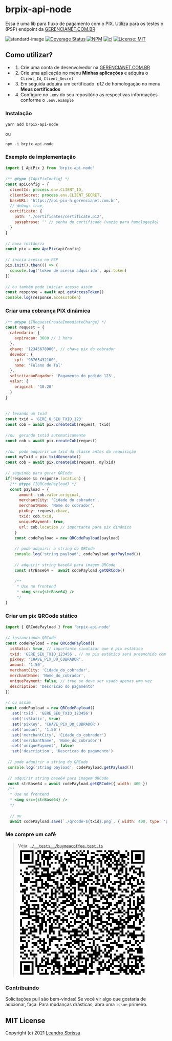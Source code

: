 # brpix-api-node
Essa é uma lib para fluxo de pagamento com o PIX. Utiliza para os testes o (PSP) endpoint da [GERENCIANET.COM.BR](https://gerencianet.com.br/pix/)

![standard-image](https://img.shields.io/badge/code%20style-standard-brightgreen.svg) [![Coverage Status](https://coveralls.io/repos/github/leguass7/brpix-api-node/badge.svg?branch=master)](https://coveralls.io/github/leguass7/brpix-api-node?branch=master) [![NPM](https://img.shields.io/npm/v/brpix-api-node.svg)](https://www.npmjs.com/package/brpix-api-node) [![ci](https://github.com/leguass7/brpix-api-node/actions/workflows/deploy.yml/badge.svg?branch=master)](https://github.com/leguass7/brpix-api-node/actions/workflows/deploy.yml) [![License: MIT](https://img.shields.io/badge/License-MIT-yellow.svg)](https://opensource.org/licenses/MIT)
## Como utilizar?
 - 1) Crie uma conta de desenvolvedor na [GERENCIANET.COM.BR](https://gerencianet.com.br/pix/)
 - 2) Crie uma aplicação no menu **Minhas aplicações** e adquira o ```Client_Id```, ```Client_Secret```
 - 3) Em seguida adquira um certificado *.p12* de homologação no menu **Meus certificados** 
 - 4) Configure no ```.env``` do seu repositório as respectivas informações conforme o ```.env.example```

### Instalação
```
yarn add brpix-api-node
``` 
ou 
```
npm -i brpix-api-node
```

### Exemplo de implementação
```js
import { ApiPix } from 'brpix-api-node'

/** @type {IApiPixConfig} */
const apiConfig = {
  clientId: process.env.CLIENT_ID,
  clientSecret: process.env.CLIENT_SECRET,
  baseURL: 'https://api-pix-h.gerencianet.com.br',
  // debug: true,
  certificate: {
    path: './certificates/certificate.p12',
    passphrase: '' // senha do certificado (vazio para homologação)
  }
}

// nova instância 
const pix = new ApiPix(apiConfig)

// inicia acesso no PSP
pix.init().then(() => {
  console.log('token de acesso adquirido', api.token)
})

// ou também pode iniciar acesso assim
const response = await api.getAccessToken()
console.log(response.accessToken)
```

### Criar uma cobrança PIX dinâmica

```js
/** @type {IRequestCreateImmediateCharge} */
const request = {
  calendario: {
    expiracao: 3600 // 1 hora
  },
  chave: '12345678900', // chave pix do cobrador
  devedor: {
    cpf: '98765432100',
    nome: 'Fulano de Tal'
  },
  solicitacaoPagador: 'Pagamento do pedido 123',
  valor: {
    original: '10.20'
  }
}


// levando um txid
const txid = 'GERE_O_SEU_TXID_123'
const cob = await pix.createCob(request, txid)

//ou  gerando txtid automaticamente
const cob = await pix.createCob(request)

//ou  pode adquirir um txid da classe antes da requisição
const myTxid = pix.txidGenerate()
const cob = await pix.createCob(request, myTxid)

// seguindo para gerar QRCode
if(response && response.location) {
  /** @type {IQRCodePayload} */
  const payload = {
      amount: cob.valor.original,
      merchantCity: 'Cidade do cobrador',
      merchantName: 'Nome do cobrador', 
      pixKey: request.chave,
      txid: cob.txid,
      uniquePayment: true,
      url: cob.location // importante para pix dinâmico
    }
    const codePayload = new QRCodePayload(payload)

    // pode adquirir a string do QRCode
    console.log('string payload', codePayload.getPayload()) 

    // adquirir string base64 para imagem QRCode
    const strBase64 =  await codePayload.getQRCode()

    /** 
     * Use no frontend
     * <img src={strBase64} />
     */
}

```

### Criar um pix QRCode stático

```javascript
import { QRCodePayload } from 'brpix-api-node'

// instanciando QRCode
const codePayload = new QRCodePayload({
  isStatic: true, // importante sinalizar que é pix estático
  txid: 'GERE_SEU_TXID_123456', // no pix estático será preenchido com '***' automaticamente
  pixKey: 'CHAVE_PIX_DO_COBRADOR',
  amount: '1.50',
  merchantCity: 'Cidade_do_cobrador',
  merchantName: 'Nome_do_cobrador',
  uniquePayment: false, // true se deve ser usado apenas uma vez
  description: 'Descricao do pagamento'
})

// ou assim 
const codePayload = new QRCodePayload()
  .set('txid', 'GERE_SEU_TXID_123456')
  .set('isStatic', true)
  .set('pixKey', 'CHAVE_PIX_DO_COBRADOR')
  .set('amount', '1.50')
  .set('merchantCity', 'Cidade_do_cobrador')
  .set('merchantName', 'Nome_do_cobrador')
  .set('uniquePayment', false)
  .set('description', 'Descricao do pagamento')

 // pode adquirir a string do QRCode
 console.log('string payload', codePayload.getPayload()) 

 // adquirir string base64 para imagem QRCode
 const strBase64 = await codePayload.getQRCode({ width: 400 })
 /** 
  * Use no frontend
  * <img src={strBase64} />
  */

  // ou 
  await codePayload.save(`./qrcode-${txid}.png`, { width: 400, type: 'png' })

```

### Me compre um café
 > Veja: [```./__tests__/buymeacoffee.test.ts```](./__tests__/buymeacoffee.test.ts)
 ![QRCODE](.github/qrcode.png)


### Contribuindo
Solicitações pull são bem-vindas! Se você vir algo que gostaria de adicionar, faça. Para mudanças drásticas, abra uma ```issue``` primeiro.
## MIT License

Copyright (c) 2021 [Leandro Sbrissa](https://github.com/leguass7)
